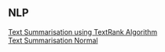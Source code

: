 ## NLP<br>
[Text Summarisation using TextRank Algorithm](https://www.analyticsvidhya.com/blog/2018/11/introduction-text-summarization-textrank-python/)<br>
[Text Summarisation Normal](https://www.topcoder.com/thrive/articles/text-summarization-in-nlp#:~:text=In%20this%20approach%20we%20build,the%20semantic%20structure%20of%20text.)
